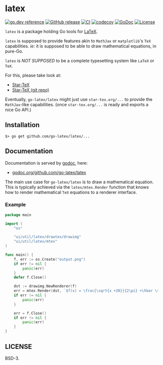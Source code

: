 # latex

[![go.dev reference](https://pkg.go.dev/badge/github.com/go-latex/latex)](https://pkg.go.dev/github.com/go-latex/latex)
[![GitHub release](https://img.shields.io/github/release/go-latex/latex.svg)](https://github.com/go-latex/latex/releases)
[![CI](https://github.com/go-latex/latex/workflows/CI/badge.svg)](https://github.com/go-latex/latex/actions)
[![codecov](https://codecov.io/gh/go-latex/latex/branch/master/graph/badge.svg)](https://codecov.io/gh/go-latex/latex)
[![GoDoc](https://godoc.org/github.com/go-latex/latex?status.svg)](https://godoc.org/github.com/go-latex/latex)
[![License](https://img.shields.io/badge/License-BSD--3-blue.svg)](https://github.com/go-latex/latex/raw/master/LICENSE)

`latex` is a package holding Go tools for [LaTeX](https://www.latex-project.org/).

`latex` is supposed to provide features akin to `MathJax` or `matplotlib`'s `TeX` capabilities.
_ie:_ it is supposed to be able to draw mathematical equations, in pure-Go.

`latex` is *NOT SUPPOSED* to be a complete typesetting system like `LaTeX` or `TeX`.

For this, please take look at:

- [Star-TeX](https://star-tex.org)
- [Star-TeX (git repo)](https://git.sr.ht/~sbinet/star-tex)

Eventually, `go-latex/latex` might just use `star-tex.org/...` to provide the `MathJax`-like capabilities.
(once `star-tex.org/...` is ready and exports a nice Go API.)

## Installation

```
$> go get github.com/go-latex/latex/...
```

## Documentation

Documentation is served by [godoc](https://godoc.org), here:

- [godoc.org/github.com/go-latex/latex](https://godoc.org/github.com/go-latex/latex)

The main use case for `go-latex/latex` is to draw a mathematical equation.
This is typically achieved via the `latex/mtex.Render` function that knows how to render mathematical `TeX` equations to a renderer interface.

### Example

```go
package main

import (
	"os"

	"ui/util/latex/drawtex/drawimg"
	"ui/util/latex/mtex"
)

func main() {
	f, err := os.Create("output.png")
	if err != nil {
		panic(err)
	}
	defer f.Close()

	dst := drawimg.NewRenderer(f)
	err = mtex.Render(dst, `$f(x) = \frac{\sqrt{x +20}}{2\pi} +\hbar \sum y\partial y$`, 12, 72, nil)
	if err != nil {
		panic(err)
	}

	err = f.Close()
	if err != nil {
		panic(err)
	}
}
```

## LICENSE

BSD-3.
